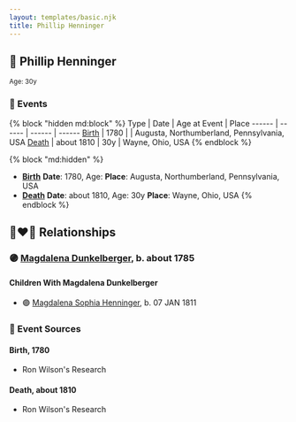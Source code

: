 ```yaml
---
layout: templates/basic.njk
title: Phillip Henninger
---
```

## 🔵 Phillip Henninger
<small>Age: 30y</small>


### 📆 Events

{% block "hidden md:block" %}
Type | Date | Age at Event | Place
------ | ------ | ------ | ------
[Birth](#event-event-2) | 1780 |  | Augusta, Northumberland, Pennsylvania, USA
[Death](#event-event-3) | about 1810 | 30y | Wayne, Ohio, USA
{% endblock %}

{% block "md:hidden" %}
- **[Birth](#event-event-2)**
**Date**: 1780, Age:
**Place**: Augusta, Northumberland, Pennsylvania, USA
- **[Death](#event-event-3)**
**Date**: about 1810, Age: 30y
**Place**: Wayne, Ohio, USA
{% endblock %}

## 👩‍❤️‍👨 Relationships

### 🟣 [Magdalena Dunkelberger](/people/9/94381550), b. about 1785

#### Children With Magdalena Dunkelberger
* 🟣 [Magdalena Sophia Henninger](/people/6/64241610), b. 07 JAN 1811
### 📰 Event Sources

#### <a id="event-event-2"></a> Birth, 1780
* Ron Wilson's Research

#### <a id="event-event-3"></a> Death, about 1810
* Ron Wilson's Research